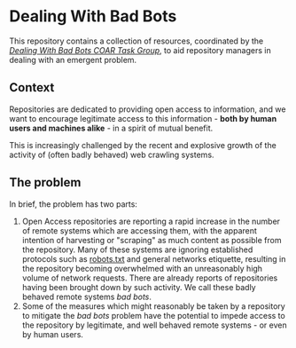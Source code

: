 # Dealing With Bad Bots
This repository contains a collection of resources, coordinated by the *[Dealing With Bad Bots COAR Task Group](./Task%20Group/)*, to aid repository managers in dealing with an emergent problem.

## Context

Repositories are dedicated to providing open access to information, and we want to encourage legitimate access to this information - **both by human users and machines alike** - in a spirit of mutual benefit.

This is increasingly challenged by the recent and explosive growth of the activity of (often badly behaved) web crawling systems.

## The problem

In brief, the problem has two parts:

1. Open Access repositories are reporting a rapid increase in the number of remote systems which are accessing them, with the apparent intention of harvesting or "scraping" as much content as possible from the repository. Many of these systems are ignoring established protocols such as [robots.txt](https://en.wikipedia.org/wiki/Robots.txt) and general networks etiquette, resulting in the repository becoming overwhelmed with an unreasonably high volume of network requests. There are already reports of repositories having been brought down by such activity. We call these badly behaved remote systems *bad bots*.
2. Some of the measures which might reasonably be taken by a repository to mitigate the *bad bots* problem have the potential to impede access to the repository by legitimate, and well behaved remote systems - or even by human users.

